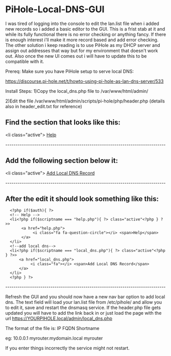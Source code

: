 # PiHole-Local-DNS-GUI
I was tired of logging into the console to edit the lan.list file when i added new records so i added a basic editor to the GUI. This is a frist stab at it and while its fully functional there is no error checking or anything fancy. If there is enough interest i'll make it more record based and add error checking. The other solution i keep reading is to use PiHole as my DHCP server and assign out addresses that way but for my environment that doesn't work out. Also once the new UI comes out i will have to update this to be compatible with it.

Prereq: Make sure you have PiHole setup to serve local DNS:

https://discourse.pi-hole.net/t/howto-using-pi-hole-as-lan-dns-server/533


Install Steps:
1)Copy the local_dns.php file to /var/www/html/admin/

2)Edit the file /var/www/html/admin/scripts/pi-hole/php/header.php (details also in header_edit.txt for reference)

Find the section that looks like this:
------------------------------------------------------------------------------
<!-- Help -->
<li<?php if($scriptname === "help.php"){ ?> class="active"<?php } ?>>
     <a href="help.php">
          <i class="fa fa-question-circle"></i> <span>Help</span>
     </a>
</li>
------------------------------------------------------------------------------

Add the following section below it:
------------------------------------------------------------------------------
<!--add local dns-->
<li<?php if($scriptname === "local_dns.php"){ ?> class="active"<?php } ?>>
     <a href="local_dns.php">
          <i class="fa"></i> <span>Add Local DNS Record</span>
    </a>
</li>
------------------------------------------------------------------------------

After the edit it should look something like this:
------------------------------------------------------------------------------
      <?php if($auth){ ?>
      <!-- Help -->
      <li<?php if($scriptname === "help.php"){ ?> class="active"<?php } ?>>
           <a href="help.php">
                <i class="fa fa-question-circle"></i> <span>Help</span>
           </a>
      </li>
      <!--add local dns-->
      <li<?php if($scriptname === "local_dns.php"){ ?> class="active"<?php } ?>>
          <a href="local_dns.php">
               <i class="fa"></i> <span>Add Local DNS Record</span>
          </a>
      </li>
      <?php } ?>
   </ul>
</section>
------------------------------------------------------------------------------

Refresh the GUI and you should now have a new nav bar option to add local dns. The text field will load your lan.list file from /etc/pihole/ and allow you to edit it, save and restart the dnsmasq service. If the header.php file gets updated you will have to add the link back in or just load the page with the url 
https://YOURPIHOLE.local/admin/local_dns.php

The format of the file is:
IP FQDN Shortname

eg:
10.0.0.1 myrouter.mydomain.local myrouter

If you enter things incorrectly the service might not restart.

